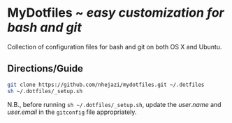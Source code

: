 # MyDotfiles ~ _easy customization for bash and git_

Collection of configuration files for bash and git on both OS X and Ubuntu.

## Directions/Guide
```bash
git clone https://github.com/nhejazi/mydotfiles.git ~/.dotfiles
sh ~/.dotfiles/_setup.sh
```
N.B., before running `sh ~/.dotfiles/_setup.sh`, update the _user.name_ and _user.email_ in the `gitconfig` file appropriately.
